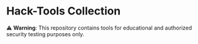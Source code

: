 # Hack-Tools Collection

⚠ **Warning**: This repository contains tools for educational and authorized security testing purposes only.

